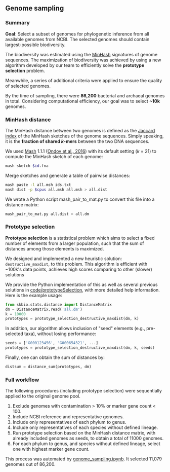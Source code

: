 ## Genome sampling

### Summary

**Goal**: Select a subset of genomes for phylogenetic inference from all available genomes from NCBI. The selected genomes should contain largest-possible biodiversity.

The biodiversity was estimated using the [MinHash](https://en.wikipedia.org/wiki/MinHash) signatures of genome sequences. The maximization of biodiversity was achieved by using a new algorithm developed by our team to efficiently solve the **prototype selection** problem.

Meanwhile, a series of additional criteria were applied to ensure the quality of selected genomes.

By the time of sampling, there were **86,200** bacterial and archaeal genomes in total. Considering computational efficiency, our goal was to select **~10k** genomes.


### MinHash distance

The MinHash distance between two genomes is defined as the [Jaccard index](https://en.wikipedia.org/wiki/Jaccard_index) of the MinHash sketches of the genome sequences. Simply speaking, it is the **fraction of shared _k_-mers** between the two DNA sequences.

We used [Mash](https://github.com/marbl/mash) 1.1.1 ([Ondov et al., 2016](https://genomebiology.biomedcentral.com/articles/10.1186/s13059-016-0997-x)) with its default setting (_k_ = 21) to compute the MinHash sketch of each genome:

```bash
mash sketch $id.fna
```

Merge sketches and generate a table of pairwise distances:

```bash
mash paste -l all.msh ids.txt
mash dist -p $cpus all.msh all.msh > all.dist
```

We wrote a Python script mash_pair_to_mat.py to convert this file into a distance matrix:

```bash
mash_pair_to_mat.py all.dist > all.dm
```

### Prototype selection

**Prototype selection** is a statistical problem which aims to select a fixed number of elements from a larger population, such that the sum of distances among those elements is maximized.

We designed and implemented a new heuristic solution: `destructive_maxdist`, to this problem. This algorithm is efficient with ~100k's data points, achieves high scores comparing to other (slower) solutions

We provide the Python implementation of this as well as several previous solutions in [code/prototypeSelection](../code/prototypeSelection), with more detailed help information. Here is the example usage:

```python
from skbio.stats.distance import DistanceMatrix
dm = DistanceMatrix.read('all.dm')
k = 10000
prototypes = prototype_selection_destructive_maxdist(dm, k)
```

In addition, our algorithm allows inclusion of "seed" elements (e.g., pre-selected taxa), without losing performance:

```python
seeds = ['G000123456', 'G000654321', ...]
prototypes = prototype_selection_destructive_maxdist(dm, k, seeds)
```

Finally, one can obtain the sum of distances by:

```python
distsum = distance_sum(prototypes, dm)
```

### Full workflow

The following procedures (including prototype selection) were sequentially applied to the original genome pool.

1. Exclude genomes with contamination > 10% or marker gene count < 100.
2. Include NCBI reference and representative genomes.
3. Include only representatives of each phylum to genus.
4. Include only representatives of each species without defined lineage.
5. Run prototype selection based on the MinHash distance matrix, with already included genomes as seeds, to obtain a total of 11000 genomes.
6. For each phylum to genus, and species without defined lineage, select one with highest marker gene count.

This process was automated by [genome_sampling.ipynb](../code/notebooks/genome_sampling.ipynb). It selected 11,079 genomes out of 86,200.
